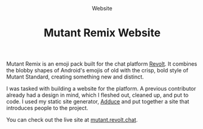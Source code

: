 <head>
  <title>Mutant Remix Website</title>
  <meta property="og:title" content="Mutant Remix Website"/>
</head>

<header>
	 Website
	<h1>
		Mutant Remix Website
	</h1>
</header>

Mutant Remix is an emoji pack built for the chat platform [Revolt](/blog/Revolt_Promotion). It combines the blobby shapes of Android's emojis of old with the crisp, bold style of Mutant Standard, creating something new and distinct.

I was tasked with building a website for the platform. A previous contributor already had a design in mind, which I fleshed out, cleaned up, and put to code. I used my static site generator, [Adduce](https://adduce.vale.rocks) and put together a site that introduces people to the project.

You can check out the live site at [mutant.revolt.chat](https://mutant.revolt.chat).

